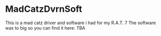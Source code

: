# MadCatzDvrnSoft
This is a mad catz driver and software i had for my R.A.T. 7
The software was to big so you can find it here:
TBA
